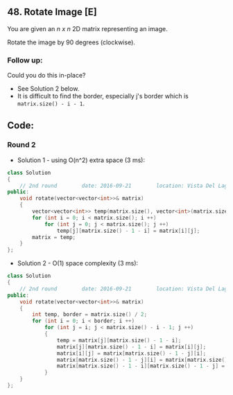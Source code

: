 ## 48. Rotate Image [E]
You are given an *n x n* 2D matrix representing an image.

Rotate the image by 90 degrees (clockwise).

### Follow up:
Could you do this in-place?

   - See Solution 2 below.   
   - It is difficult to find the border, especially j's border which is `matrix.size() - i - 1`.


## Code:
### Round 2
- Solution 1 - using O(n^2) extra space (3 ms):
```c++
class Solution 
{
    // 2nd round        date: 2016-09-21        location: Vista Del Lago III Apartments
public:
    void rotate(vector<vector<int>>& matrix) 
    {
        vector<vector<int>> temp(matrix.size(), vector<int>(matrix.size(), 0));
        for (int i = 0; i < matrix.size(); i ++)
            for (int j = 0; j < matrix.size(); j ++)
                temp[j][matrix.size() - 1 - i] = matrix[i][j];
        matrix = temp;
    }
};
```

- Solution 2 - O(1) space complexity (3 ms):
```c++
class Solution 
{
    // 2nd round        date: 2016-09-21        location: Vista Del Lago III Apartments
public:
    void rotate(vector<vector<int>>& matrix) 
    {
        int temp, border = matrix.size() / 2;
        for (int i = 0; i < border; i ++)
            for (int j = i; j < matrix.size() - i - 1; j ++)
            {
                temp = matrix[j][matrix.size() - 1 - i];
                matrix[j][matrix.size() - 1 - i] = matrix[i][j];
                matrix[i][j] = matrix[matrix.size() - 1 - j][i];
                matrix[matrix.size() - 1 - j][i] = matrix[matrix.size() - 1 - i][matrix.size() - 1 - j];
                matrix[matrix.size() - 1 - i][matrix.size() - 1 - j] = temp;
            }
    }
};
```
